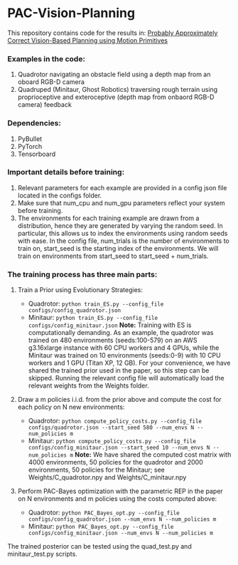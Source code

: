 # PAC-Vision-Planning

This repository contains code for the results in: [Probably Approximately Correct Vision-Based Planning using Motion Primitives](https://irom-lab.princeton.edu/wp-content/uploads/2020/02/Veer.PACBayes.pdf)

### Examples in the code:
1. Quadrotor navigating an obstacle field using a depth map from an oboard RGB-D camera
2. Quadruped (Minitaur, Ghost Robotics) traversing rough terrain using proprioceptive and exteroceptive (depth map from onbaord RGB-D camera) feedback

### Dependencies:
1. PyBullet
2. PyTorch
3. Tensorboard

### Important details before training:
1. Relevant parameters for each example are provided in a config json file located in the configs folder. 
2. Make sure that num_cpu and num_gpu parameters reflect your system before training.
3. The environments for each training example are drawn from a distribution, hence they are generated by varying the random seed. In particular, this allows us to index the environments using random seeds with ease. In the config file, num_trials is the number of environments to train on, start_seed is the starting index of the environments. We will train on environments from start_seed to start_seed + num_trials.


### The training process has three main parts:
1. Train a Prior using Evolutionary Strategies:
   - Quadrotor: ```python train_ES.py --config_file configs/config_quadrotor.json```
   - Minitaur: ```python train_ES.py --config_file configs/config_minitaur.json```
**Note:** Training with ES is computationally demanding. As an example, the quadrotor was trained on 480 environments (seeds:100-579) on an AWS g3.16xlarge instance with 60 CPU workers and 4 GPUs, while the Minitaur was trained on 10 environments (seeds:0-9) with 10 CPU workers and 1 GPU (Titan XP, 12 GB). For your convenience, we have shared the trained prior used in the paper, so this step can be skipped. Running the relevant config file will automatically load the relevant weights from the Weights folder.

2. Draw a m policies i.i.d. from the prior above and compute the cost for each policy on N new environments:
   - Quadrotor: ```python compute_policy_costs.py --config_file configs/quadrotor.json --start_seed 580 --num_envs N --num_policies m```
   - Minitaur: ```python compute_policy_costs.py --config_file configs/config_minitaur.json --start_seed 10 --num_envs N --num_policies m```
**Note:** We have shared the computed cost matrix with 4000 environments, 50 policies for the quadrotor and 2000 environments, 50 policies for the Minitaur; see Weights/C_quadrotor.npy and Weights/C_minitaur.npy

3. Perform PAC-Bayes optimization with the parametric REP in the paper on N environments and m policies using the costs computed above:
   - Quadrotor: ```python PAC_Bayes_opt.py --config_file configs/config_quadrotor.json --num_envs N --num_policies m```
   - Minitaur: ```python PAC_Bayes_opt.py --config_file configs/config_minitaur.json --num_envs N --num_policies m```

The trained posterior can be tested using the quad_test.py and minitaur_test.py scripts.



